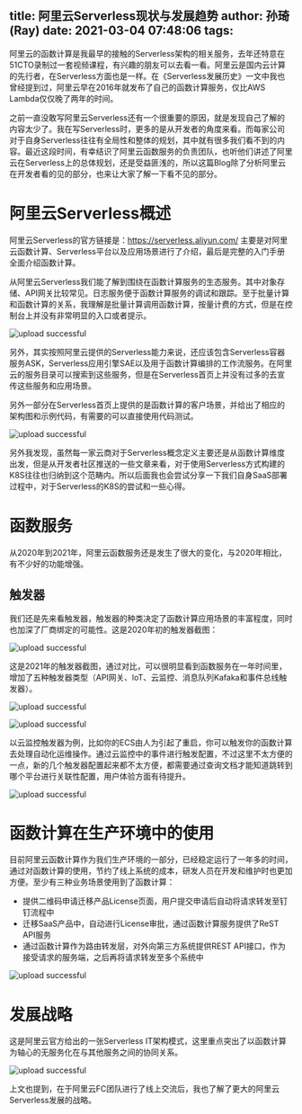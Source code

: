 title: 阿里云Serverless现状与发展趋势
author: 孙琦(Ray)
date: 2021-03-04 07:48:06
tags:
---
阿里云的函数计算是我最早的接触的Serverless架构的相关服务，去年还特意在51CTO录制过一套视频课程，有兴趣的朋友可以去看一看。阿里云是国内云计算的先行者，在Serverless方面也是一样。在《Serverless发展历史》一文中我也曾经提到过，阿里云早在2016年就发布了自己的函数计算服务，仅比AWS Lambda仅仅晚了两年的时间。

之前一直没敢写阿里云Serverless还有一个很重要的原因，就是发现自己了解的内容太少了。我在写Serverless时，更多的是从开发者的角度来看。而每家公司对于自身Serverless往往有全局性和整体的规划，其中就有很多我们看不到的内容。最近这段时间，有幸结识了阿里云函数服务的负责团队，也听他们讲述了阿里云在Serverless上的总体规划，还是受益匪浅的，所以这篇Blog除了分析阿里云在开发者看的见的部分，也来让大家了解一下看不见的部分。

<!-- more -->

# 阿里云Serverless概述

阿里云Serverless的官方链接是：https://serverless.aliyun.com/
主要是对阿里云函数计算、Serverless平台以及应用场景进行了介绍，最后是完整的入门手册全面介绍函数计算。

从阿里云Serverless我们能了解到围绕在函数计算服务的生态服务。其中对象存储、API网关比较常见。日志服务便于函数计算服务的调试和跟踪。至于批量计算和函数计算的关系，我理解是批量计算调用函数计算，按量计费的方式，但是在控制台上并没有非常明显的入口或者提示。

![upload successful](/images/pasted-209.png)

另外，其实按照阿里云提供的Serverless能力来说，还应该包含Serverless容器服务ASK，Serverless应用引擎SAE以及用于函数计算编排的工作流服务。在阿里云的服务目录可以搜索到这些服务，但是在Serverless首页上并没有过多的去宣传这些服务和应用场景。

另外一部分在Serverless首页上提供的是函数计算的客户场景，并给出了相应的架构图和示例代码，有需要的可以直接使用代码测试。

![upload successful](/images/pasted-210.png)

另外我发现，虽然每一家云商对于Serverless概念定义主要还是从函数计算维度出发，但是从开发者社区推送的一些文章来看，对于使用Serverless方式构建的K8S往往也归纳到这个范畴内。所以后面我也会尝试分享一下我们自身SaaS部署过程中，对于Serverless的K8S的尝试和一些心得。

# 函数服务

从2020年到2021年，阿里云函数服务还是发生了很大的变化，与2020年相比，有不少好的功能增强。

## 触发器

我们还是先来看触发器，触发器的种类决定了函数计算应用场景的丰富程度，同时也加深了厂商绑定的可能性。这是2020年初的触发器截图：

![upload successful](/images/pasted-211.png)

这是2021年的触发器截图，通过对比，可以很明显看到函数服务在一年时间里，增加了五种触发器类型（API网关、loT、云监控、消息队列Kafaka和事件总线触发器）。

![upload successful](/images/pasted-212.png)

![upload successful](/images/pasted-213.png)

以云监控触发器为例，比如你的ECS由人为引起了重启，你可以触发你的函数计算去处理自动化运维操作。通过云监控中的事件进行触发配置，不过这里不太方便的一点，新的几个触发器配置起来都不太方便，都需要通过查询文档才能知道跳转到哪个平台进行关联性配置，用户体验方面有待提升。

![upload successful](/images/pasted-221.png)


# 函数计算在生产环境中的使用

目前阿里云函数计算作为我们生产环境的一部分，已经稳定运行了一年多的时间，通过对函数计算的使用，节约了线上系统的成本，研发人员在开发和维护时也更加方便。至少有三种业务场景使用到了函数计算：

* 提供二维码申请迁移产品License页面，用户提交申请后自动将请求转发至钉钉流程中
* 迁移SaaS产品中，自动进行License审批，通过函数计算服务提供了ReST API服务
* 通过函数计算作为路由转发层，对外向第三方系统提供REST API接口，作为接受请求的服务端，之后再将请求转发至多个系统中

![upload successful](/images/pasted-207.png)

# 发展战略

这是阿里云官方给出的一张Serverless IT架构模式，这里重点突出了以函数计算为轴心的无服务化在与其他服务之间的协同关系。

![upload successful](/images/pasted-208.png)

上文也提到，在于阿里云FC团队进行了线上交流后，我也了解了更大的阿里云Serverless发展的战略。